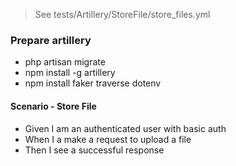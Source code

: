 > See tests/Artillery/StoreFile/store_files.yml

### Prepare artillery
- php artisan migrate
- npm install -g artillery  
- npm install faker traverse dotenv

#### Scenario - Store File
- Given I am an authenticated user with basic auth
- When I a make a request to upload a file
- Then I see a successful response